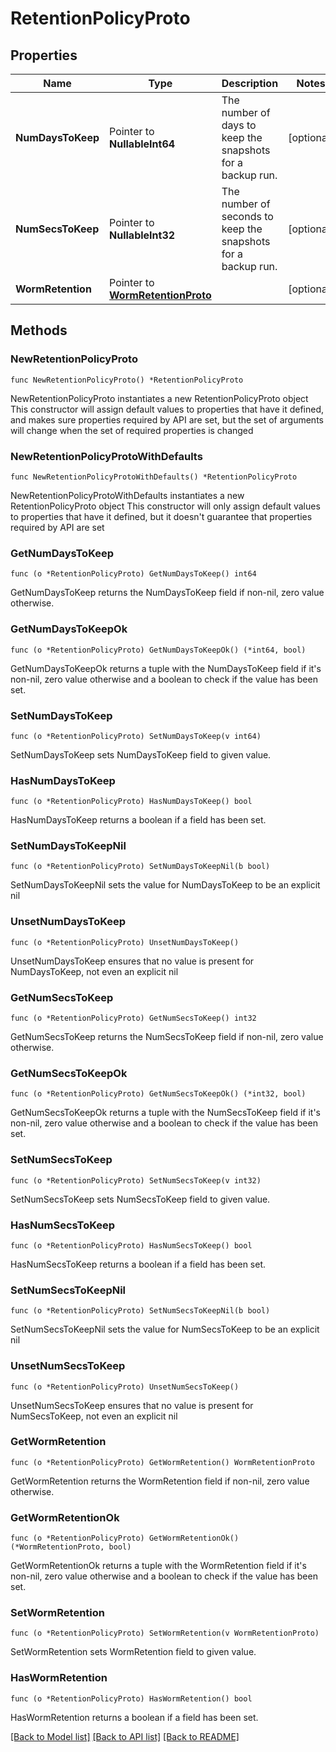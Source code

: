 # RetentionPolicyProto

## Properties

Name | Type | Description | Notes
------------ | ------------- | ------------- | -------------
**NumDaysToKeep** | Pointer to **NullableInt64** | The number of days to keep the snapshots for a backup run. | [optional] 
**NumSecsToKeep** | Pointer to **NullableInt32** | The number of seconds to keep the snapshots for a backup run. | [optional] 
**WormRetention** | Pointer to [**WormRetentionProto**](WormRetentionProto.md) |  | [optional] 

## Methods

### NewRetentionPolicyProto

`func NewRetentionPolicyProto() *RetentionPolicyProto`

NewRetentionPolicyProto instantiates a new RetentionPolicyProto object
This constructor will assign default values to properties that have it defined,
and makes sure properties required by API are set, but the set of arguments
will change when the set of required properties is changed

### NewRetentionPolicyProtoWithDefaults

`func NewRetentionPolicyProtoWithDefaults() *RetentionPolicyProto`

NewRetentionPolicyProtoWithDefaults instantiates a new RetentionPolicyProto object
This constructor will only assign default values to properties that have it defined,
but it doesn't guarantee that properties required by API are set

### GetNumDaysToKeep

`func (o *RetentionPolicyProto) GetNumDaysToKeep() int64`

GetNumDaysToKeep returns the NumDaysToKeep field if non-nil, zero value otherwise.

### GetNumDaysToKeepOk

`func (o *RetentionPolicyProto) GetNumDaysToKeepOk() (*int64, bool)`

GetNumDaysToKeepOk returns a tuple with the NumDaysToKeep field if it's non-nil, zero value otherwise
and a boolean to check if the value has been set.

### SetNumDaysToKeep

`func (o *RetentionPolicyProto) SetNumDaysToKeep(v int64)`

SetNumDaysToKeep sets NumDaysToKeep field to given value.

### HasNumDaysToKeep

`func (o *RetentionPolicyProto) HasNumDaysToKeep() bool`

HasNumDaysToKeep returns a boolean if a field has been set.

### SetNumDaysToKeepNil

`func (o *RetentionPolicyProto) SetNumDaysToKeepNil(b bool)`

 SetNumDaysToKeepNil sets the value for NumDaysToKeep to be an explicit nil

### UnsetNumDaysToKeep
`func (o *RetentionPolicyProto) UnsetNumDaysToKeep()`

UnsetNumDaysToKeep ensures that no value is present for NumDaysToKeep, not even an explicit nil
### GetNumSecsToKeep

`func (o *RetentionPolicyProto) GetNumSecsToKeep() int32`

GetNumSecsToKeep returns the NumSecsToKeep field if non-nil, zero value otherwise.

### GetNumSecsToKeepOk

`func (o *RetentionPolicyProto) GetNumSecsToKeepOk() (*int32, bool)`

GetNumSecsToKeepOk returns a tuple with the NumSecsToKeep field if it's non-nil, zero value otherwise
and a boolean to check if the value has been set.

### SetNumSecsToKeep

`func (o *RetentionPolicyProto) SetNumSecsToKeep(v int32)`

SetNumSecsToKeep sets NumSecsToKeep field to given value.

### HasNumSecsToKeep

`func (o *RetentionPolicyProto) HasNumSecsToKeep() bool`

HasNumSecsToKeep returns a boolean if a field has been set.

### SetNumSecsToKeepNil

`func (o *RetentionPolicyProto) SetNumSecsToKeepNil(b bool)`

 SetNumSecsToKeepNil sets the value for NumSecsToKeep to be an explicit nil

### UnsetNumSecsToKeep
`func (o *RetentionPolicyProto) UnsetNumSecsToKeep()`

UnsetNumSecsToKeep ensures that no value is present for NumSecsToKeep, not even an explicit nil
### GetWormRetention

`func (o *RetentionPolicyProto) GetWormRetention() WormRetentionProto`

GetWormRetention returns the WormRetention field if non-nil, zero value otherwise.

### GetWormRetentionOk

`func (o *RetentionPolicyProto) GetWormRetentionOk() (*WormRetentionProto, bool)`

GetWormRetentionOk returns a tuple with the WormRetention field if it's non-nil, zero value otherwise
and a boolean to check if the value has been set.

### SetWormRetention

`func (o *RetentionPolicyProto) SetWormRetention(v WormRetentionProto)`

SetWormRetention sets WormRetention field to given value.

### HasWormRetention

`func (o *RetentionPolicyProto) HasWormRetention() bool`

HasWormRetention returns a boolean if a field has been set.


[[Back to Model list]](../README.md#documentation-for-models) [[Back to API list]](../README.md#documentation-for-api-endpoints) [[Back to README]](../README.md)



